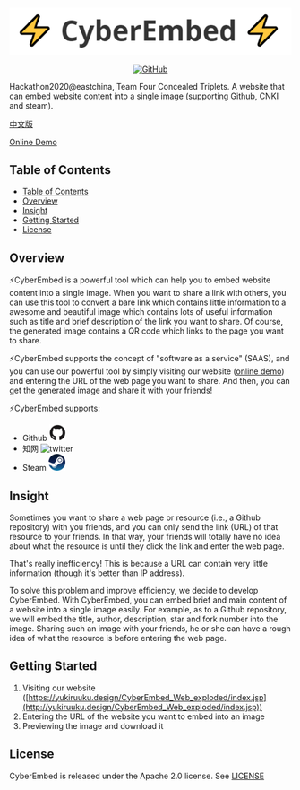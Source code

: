 <p align="center">
	<br>
		<img src="./public/img/resources/题图.png" alt="题图" />
	<br>
<p>
<p align="center">
	<a href="https://github.com/Four-concealed-triplets-hackathon/CyberEmbed/blob/main/LICENSE">
		<img alt="GitHub" src="https://img.shields.io/github/license/huggingface/transformers.svg?color=blue">
	</a>
<p>

Hackathon2020@eastchina, Team Four Concealed Triplets. A website that can embed website content into a single image (supporting Github, CNKI and steam).

[中文版](https://github.com/Four-concealed-triplets-hackathon/CyberEmbed/blob/main/README_zh.md)

[Online Demo](http://yukiruuku.design/CyberEmbed_Web_exploded/index.jsp)

## Table of Contents

- [Table of Contents](#table-of-contents)
- [Overview](#overview)
- [Insight](#insight)
- [Getting Started](#getting-started)
- [License](#license)

## Overview

⚡CyberEmbed is a powerful tool which can help you to embed website content into a single image. When you want to share a link with others, you can use this tool to convert a bare link which contains little information to a awesome and beautiful image which contains lots of useful information such as title and brief description of the link you want to share. Of course, the generated image contains a QR code which links to the page you want to share.

⚡CyberEmbed supports the concept of "software as a service" (SAAS), and you can use our powerful tool by simply visiting our website ([online demo](http://yukiruuku.design/CyberEmbed_Web_exploded/index.jsp)) and entering the URL of the web page you want to share. And then, you can get the generated image and share it with your friends!

⚡CyberEmbed supports:
* Github <img src="./public/img/resources/github_logo.png" alt="github" width="30px"/>
* 知网 <img src="./public/img/resources/cnki.png" alt="twitter" width="30px"/>
* Steam <img src="./public/img/resources/steam.png" alt="steam" width="30px"/>

## Insight

Sometimes you want to share a web page or resource (i.e., a Github repository) with you friends, and you can only send the link (URL) of that resource to your friends. In that way, your friends will totally have no idea about what the resource is until they click the link and enter the web page. 

That's really inefficiency! This is because a URL can contain very little information (though it's better than IP address). 

To solve this problem and improve efficiency, we decide to develop CyberEmbed. With CyberEmbed, you can embed brief and main content of a website into a single image easily. For example, as to a Github repository, we will embed the title, author, description, star and fork number into the image. Sharing such an image with your friends, he or she can have a rough idea of what the resource is before entering the web page.

## Getting Started

1. Visiting our website ([https://yukiruuku.design/CyberEmbed_Web_exploded/index.jsp](http://yukiruuku.design/CyberEmbed_Web_exploded/index.jsp))
2. Entering the URL of the website you want to embed into an image
3. Previewing the image and download it

## License

CyberEmbed is released under the Apache 2.0 license. See [LICENSE](https://github.com/Four-concealed-triplets-hackathon/CyberEmbed/blob/main/LICENSE)
